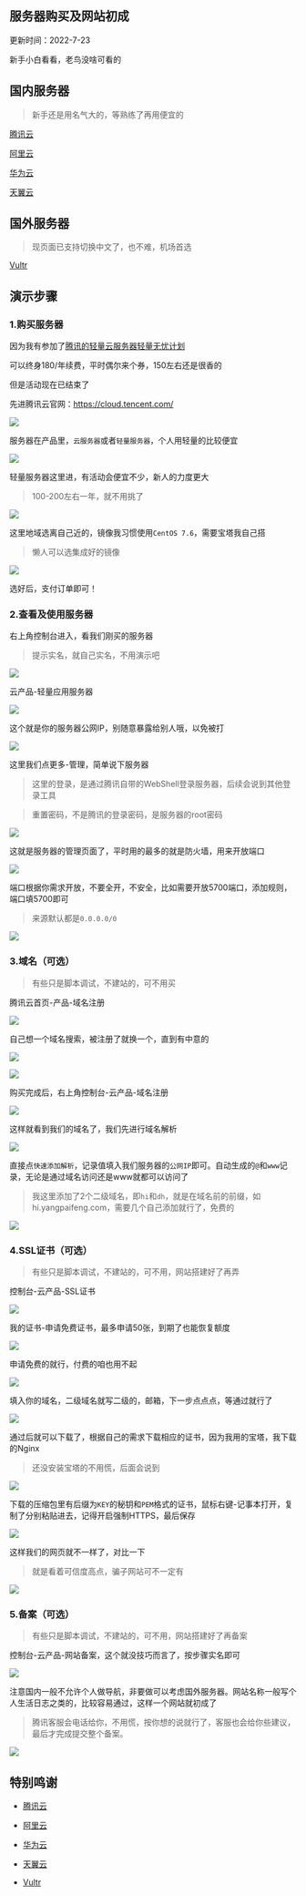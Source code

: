 ## 服务器购买及网站初成


更新时间：2022-7-23


新手小白看看，老鸟没啥可看的



## 国内服务器

> 新手还是用名气大的，等熟练了再用便宜的

[腾讯云](https://cloud.tencent.com/)

[阿里云](https://www.aliyun.com/)

[华为云](https://activity.huaweicloud.com/)

[天翼云](https://www.ctyun.cn/)



## 国外服务器

> 现页面已支持切换中文了，也不难，机场首选

[Vultr](https://www.vultr.com/)



## 演示步骤


### 1.购买服务器

因为我有参加了[腾讯的轻量云服务器轻量无忧计划](https://cloud.tencent.com/act/lighthouse?fromSource=gwzcw.1293314.1293314.1293314)

可以终身180/年续费，平时偶尔来个券，150左右还是很香的

但是活动现在已结束了


先进腾讯云官网：https://cloud.tencent.com/


![](https://ghproxy.com/https://raw.githubusercontent.com/Yiov/notes/main/ECS/tencent.png)


服务器在产品里，`云服务器`或者`轻量服务器`，个人用轻量的比较便宜

![](https://ghproxy.com/https://raw.githubusercontent.com/Yiov/notes/main/ECS/ecs-1.png)


轻量服务器这里进，有活动会便宜不少，新人的力度更大

> 100-200左右一年，就不用挑了

![](https://ghproxy.com/https://raw.githubusercontent.com/Yiov/notes/main/ECS/ecs-2.png)



这里地域选离自己近的，镜像我习惯使用`CentOS 7.6`，需要宝塔我自己搭

> 懒人可以选集成好的镜像

![](https://ghproxy.com/https://raw.githubusercontent.com/Yiov/notes/main/ECS/ecs-3.png)



选好后，支付订单即可！





### 2.查看及使用服务器


右上角控制台进入，看我们刚买的服务器

> 提示实名，就自己实名，不用演示吧

![](https://ghproxy.com/https://raw.githubusercontent.com/Yiov/notes/main/ECS/ecs-4.png)


云产品-轻量应用服务器

![](https://ghproxy.com/https://raw.githubusercontent.com/Yiov/notes/main/ECS/ecs-5.png)


这个就是你的服务器公网IP，别随意暴露给别人哦，以免被打

![](https://ghproxy.com/https://raw.githubusercontent.com/Yiov/notes/main/ECS/ecs-6.png)


这里我们点更多-管理，简单说下服务器

> 这里的登录，是通过腾讯自带的WebShell登录服务器，后续会说到其他登录工具

> 重置密码，不是腾讯的登录密码，是服务器的root密码

![](https://ghproxy.com/https://raw.githubusercontent.com/Yiov/notes/main/ECS/ecs-7.png)


这就是服务器的管理页面了，平时用的最多的就是防火墙，用来开放端口

![](https://ghproxy.com/https://raw.githubusercontent.com/Yiov/notes/main/ECS/ecs-8.png)


端口根据你需求开放，不要全开，不安全，比如需要开放5700端口，添加规则，端口填5700即可

> 来源默认都是`0.0.0.0/0`

![](https://ghproxy.com/https://raw.githubusercontent.com/Yiov/notes/main/ECS/ecs-9.png)





### 3.域名（可选）

> 有些只是脚本调试，不建站的，可不用买

腾讯云首页-产品-域名注册


![](https://ghproxy.com/https://raw.githubusercontent.com/Yiov/notes/main/ECS/ecs-10.png)


自己想一个域名搜索，被注册了就换一个，直到有中意的

![](https://ghproxy.com/https://raw.githubusercontent.com/Yiov/notes/main/ECS/ecs-11.png)

![](https://ghproxy.com/https://raw.githubusercontent.com/Yiov/notes/main/ECS/ecs-12.png)


购买完成后，右上角控制台-云产品-域名注册

![](https://ghproxy.com/https://raw.githubusercontent.com/Yiov/notes/main/ECS/ecs-13.png)


这样就看到我们的域名了，我们先进行域名解析

![](https://ghproxy.com/https://raw.githubusercontent.com/Yiov/notes/main/ECS/ecs-14.png)


直接点`快速添加解析`，记录值填入我们服务器的`公网IP`即可。自动生成的`@`和`www`记录，无论是通过域名访问还是www就都可以访问了

> 我这里添加了2个二级域名，即`hi`和`dh`，就是在域名前的前缀，如hi.yangpaifeng.com，需要几个自己添加就行了，免费的


![](https://ghproxy.com/https://raw.githubusercontent.com/Yiov/notes/main/ECS/ecs-15.png)




### 4.SSL证书（可选）

> 有些只是脚本调试，不建站的，可不用，网站搭建好了再弄

控制台-云产品-SSL证书

![](https://ghproxy.com/https://raw.githubusercontent.com/Yiov/notes/main/ECS/ecs-16.png)


我的证书-申请免费证书，最多申请50张，到期了也能恢复额度

![](https://ghproxy.com/https://raw.githubusercontent.com/Yiov/notes/main/ECS/ecs-17.png)

申请免费的就行，付费的咱也用不起

![](https://ghproxy.com/https://raw.githubusercontent.com/Yiov/notes/main/ECS/ecs-18.png)


填入你的域名，二级域名就写二级的，邮箱，下一步点点点，等通过就行了

![](https://ghproxy.com/https://raw.githubusercontent.com/Yiov/notes/main/ECS/ecs-19.png)


通过后就可以下载了，根据自己的需求下载相应的证书，因为我用的宝塔，我下载的Nginx

> 还没安装宝塔的不用慌，后面会说到


![](https://ghproxy.com/https://raw.githubusercontent.com/Yiov/notes/main/ECS/ecs-20.png)


下载的压缩包里有后缀为`KEY`的秘钥和`PEM`格式的证书，鼠标右键-记事本打开，复制了分别粘贴进去，记得开启强制HTTPS，最后保存

![](https://ghproxy.com/https://raw.githubusercontent.com/Yiov/notes/main/ECS/ecs-21.png)


这样我们的网页就不一样了，对比一下

> 就是看着可信度高点，骗子网站可不一定有

![](https://ghproxy.com/https://raw.githubusercontent.com/Yiov/notes/main/ECS/ecs-22.png)




### 5.备案（可选）

> 有些只是脚本调试，不建站的，可不用，网站搭建好了再备案

控制台-云产品-网站备案，这个就没技巧而言了，按步骤实名即可

![](https://ghproxy.com/https://raw.githubusercontent.com/Yiov/notes/main/ECS/ecs-23.png)


注意国内一般不允许个人做导航，非要做可以考虑国外服务器。网站名称一般写个人生活日志之类的，比较容易通过，这样一个网站就初成了

> 腾讯客服会电话给你，不用慌，按你想的说就行了，客服也会给你些建议，最后才完成提交整个备案。

![](https://ghproxy.com/https://raw.githubusercontent.com/Yiov/notes/main/ECS/ecs-24.png)






## 特别鸣谢

* [腾讯云](https://cloud.tencent.com/)

* [阿里云](https://www.aliyun.com/)

* [华为云](https://activity.huaweicloud.com/)

* [天翼云](https://www.ctyun.cn/)

* [Vultr](https://www.vultr.com/)